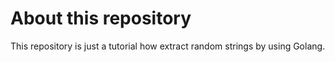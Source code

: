 # About this repository
This repository is just a tutorial how extract random strings by using Golang.
